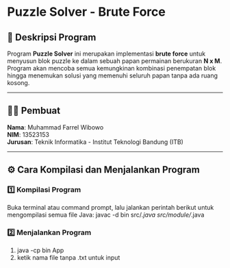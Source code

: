 # Puzzle Solver - Brute Force 

## 📌 Deskripsi Program
Program **Puzzle Solver** ini merupakan implementasi **brute force** untuk menyusun blok puzzle ke dalam sebuah papan permainan berukuran **N x M**. Program akan mencoba semua kemungkinan kombinasi penempatan blok hingga menemukan solusi yang memenuhi seluruh papan tanpa ada ruang kosong.

---

## 👨‍💻 **Pembuat**
**Nama**: Muhammad Farrel Wibowo  
**NIM**: 13523153  
**Jurusan**: Teknik Informatika - Institut Teknologi Bandung (ITB)  

---

## ⚙️ **Cara Kompilasi dan Menjalankan Program**
### **1️⃣ Kompilasi Program**
Buka terminal atau command prompt, lalu jalankan perintah berikut untuk mengompilasi semua file Java:
javac -d bin src/*.java src/module/*.java

### **2️⃣ Menjalankan Program**
1. java -cp bin App
2. ketik nama file tanpa .txt untuk input